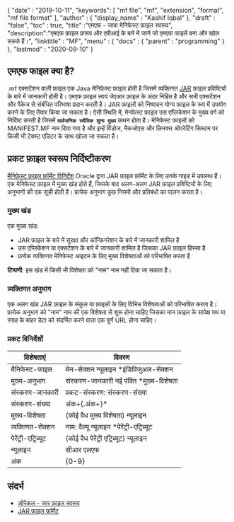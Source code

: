 {
  "date" : "2019-10-11",
  "keywords": [ "mf file", "mf", "extension", "format", "mf file format" ],
  "author" : {
    "display_name" : "Kashif Iqbal"
},
  "draft" : "false",
  "toc" : true,
  "title" :"एमएफ - जावा मेनिफेस्ट फ़ाइल स्वरूप",
  "description":"एमएफ फ़ाइल प्रारूप और एपीआई के बारे में जानें जो एमएफ फाइलें बना और खोल सकते हैं।",
  "linktitle" : "MF",
  "menu" : {
    "docs" : {
      "parent" : "programming"
}
},
  "lastmod" : "2020-09-10"
}

## एमएफ फाइल क्या है?

.mf एक्सटेंशन वाली फ़ाइल एक Java मेनिफ़ेस्ट फ़ाइल होती है जिसमें व्यक्तिगत [JAR](/hi/programming/jar/) फ़ाइल प्रविष्टियों के बारे में जानकारी होती है। एमएफ फ़ाइल स्वयं जेएआर फ़ाइल के अंदर निहित है और सभी एक्सटेंशन और पैकेज से संबंधित परिभाषा प्रदान करती है। JAR फ़ाइलों को निष्पादन योग्य फ़ाइल के रूप में उपयोग करने के लिए तैयार किया जा सकता है। ऐसी स्थिति में, मेनफेस्ट फ़ाइल उस एप्लिकेशन के मुख्य वर्ग को निर्दिष्ट करती है जिसमें **`सार्वजनिक स्थैतिक शून्य मुख्य`** कथन होता है। मेनिफेस्ट फाइलों को MANIFEST.MF नाम दिया गया है और इन्हें विंडोज, मैकओएस और लिनक्स ऑपरेटिंग सिस्टम पर किसी भी टेक्स्ट एडिटर के साथ खोला जा सकता है।

## प्रकट फ़ाइल स्वरूप निर्दिष्टीकरण

[मैनिफ़ेस्ट फ़ाइल फ़ॉर्मेट विनिर्देश](https://docs.oracle.com/javase/8/docs/technotes/guides/jar/jar.html) Oracle द्वारा JAR फ़ाइल फ़ॉर्मेट के लिए उनके गाइड में उपलब्ध हैं। एक मेनिफेस्ट फ़ाइल में मुख्य खंड होते हैं, जिसके बाद अलग-अलग JAR फ़ाइल प्रविष्टियों के लिए अनुभागों की एक सूची होती है। प्रत्येक अनुभाग कुछ नियमों और प्रतिबंधों का पालन करता है।

### मुख्य खंड

एक मुख्य खंड:

* JAR फ़ाइल के बारे में सुरक्षा और कॉन्फ़िगरेशन के बारे में जानकारी शामिल है
* उस एप्लिकेशन या एक्सटेंशन के बारे में जानकारी शामिल है जिसका JAR फ़ाइल हिस्सा है
* प्रत्येक व्यक्तिगत मेनिफेस्ट आइटम के लिए मुख्य विशेषताओं को परिभाषित करता है

**टिप्पणी**: इस खंड में किसी भी विशेषता को "नाम" नाम नहीं दिया जा सकता है।

### व्यक्तिगत अनुभाग

एक अलग खंड JAR फ़ाइल के संकुल या फ़ाइलों के लिए विभिन्न विशेषताओं को परिभाषित करता है। प्रत्येक अनुभाग को "नाम" नाम की एक विशेषता से शुरू होना चाहिए जिसका मान फ़ाइल के सापेक्ष पथ या संग्रह के बाहर डेटा को संदर्भित करने वाला एक पूर्ण URL होना चाहिए।

### प्रकट विनिर्देशों

|विशेषताएं|विवरण|
---|---|
|मैनिफेस्ट-फाइल|मेन-सेक्शन न्यूलाइन *इंडिविजुअल-सेक्शन|
|मुख्य-अनुभाग|संस्करण-जानकारी नई पंक्ति *मुख्य-विशेषता|
|संस्करण-जानकारी|प्रकट-संस्करण: संस्करण-संख्या|
|संस्करण-संख्या|अंक+{.अंक+}*|
|मुख्य-विशेषता|(कोई वैध मुख्य विशेषता) न्यूलाइन|
|व्यक्तिगत-सेक्शन|नाम: वैल्यू न्यूलाइन *पेरेंट्री-एट्रिब्यूट|
|पेरेंट्री-एट्रिब्यूट|(कोई वैध पेरेंट्री एट्रिब्यूट) न्यूलाइन|
|न्यूलाइन|सीआर एलएफ | वामो | सीआर (एलएफ के बाद नहीं) |
|अंक|{0-9}|

## संदर्भ

* [ओरेकल - जार फ़ाइल स्वरूप](https://docs.oracle.com/javase/8/docs/technotes/guides/jar/jar.html)
* [JAR फाइल फॉर्मेट](https://en.wikipedia.org/wiki/JAR_(file_format))

